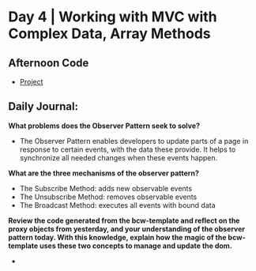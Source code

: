 # Day 4 | Working with MVC with Complex Data, Array Methods

## Afternoon Code
+ [Project](link)

## Daily Journal:

**What problems does the Observer Pattern seek to solve?**

+ The Observer Pattern enables developers to update parts of a page in response to certain events, with the data these provide. It helps to synchronize all needed changes when these events happen. 

**What are the three mechanisms of the observer pattern?**

+ The Subscribe Method: adds new observable events
+ The Unsubscribe Method: removes observable events
+ The Broadcast Method: executes all events with bound data

**Review the code generated from the bcw-template and reflect on the proxy objects from yesterday, and your understanding of the observer pattern today. With this knowledge, explain how the magic of the bcw-template uses these two concepts to manage and update the dom.**

+ 